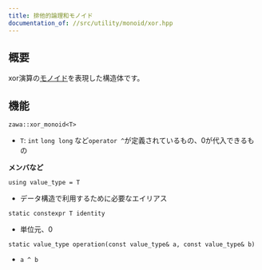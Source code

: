 ```yaml
---
title: 排他的論理和モノイド
documentation_of: //src/utility/monoid/xor.hpp
---
```


## 概要

xor演算の[モノイド](https://ja.wikipedia.org/wiki/%E3%83%A2%E3%83%8E%E3%82%A4%E3%83%89)を表現した構造体です。

## 機能

`zawa::xor_monoid<T>`
- `T`: `int` `long long` など`operator ^`が定義されているもの、0が代入できるもの

**メンバなど**

`using value_type = T`
- データ構造で利用するために必要なエイリアス

`static constexpr T identity`
- 単位元、0

`static value_type operation(const value_type& a, const value_type& b)`
- `a ^ b`
